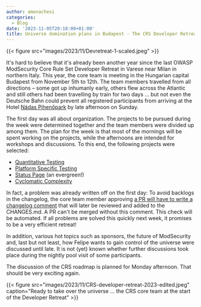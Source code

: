 ```yaml
---
author: amonachesi
categories:
  - Blog
date: '2023-11-05T20:18:00+01:00'
title: Universe domination plans in Budapest - The CRS Developer Retreat 2023, day 1 
---
```



{{< figure src="images/2023/11/Devretreat-1-scaled.jpeg" >}}

It's hard to believe that it's already been another year since the last OWASP ModSecurity Core Rule Set Developer Retreat in Varese near Milan in northern Italy. This year, the core team is meeting in the Hungarian capital Budapest from November 5th to 12th. The team members travelled from all directions – some got up inhumanly early, others flew across the Atlantic and still others had been travelling by train for two days ... but not even the Deutsche Bahn could prevent all registered participants from arriving at the Hotel [Nádas Pihenőpark](https://nadaspihenopark.hu/en/) by late afternoon on Sunday.

The first day was all about organization. The projects to be pursued during the week were determined together and the team members were divided up among them. The plan for the week is that most of the mornings will be spent working on the projects, while the afternoons are intended for workshops and discussions. To this end, the following projects were selected:

- [Quantitative Testing](https://github.com/coreruleset/coreruleset/wiki/DevRetreat23ProjectQuantitativeTesting)
- [Platform Specific Testing](https://github.com/coreruleset/coreruleset/wiki/DevRetreat23ProjectPlatformSpecificTesting)
- [Status Page](https://github.com/coreruleset/coreruleset/wiki/DevRetreat23ProjectStatusPage) (an evergreen!)
- [Cyclomatic Complexity](https://github.com/coreruleset/coreruleset/wiki/DevRetreat23ProjectCyclomaticComplexity)

In fact, a problem was already written off on the first day: To avoid backlogs in the changelog, the core team member approving [a PR will have to write a changelog comment](https://github.com/coreruleset/coreruleset/wiki/DevRetreat23DiscussionChangelogUpdates) that will later be reviewed and added to the CHANGES.md. A PR can't be merged without this comment. This check will be automated. If all problems are solved this quickly next week, it promises to be a very efficient retreat!

In addition, various hot topics such as sponsors, the future of ModSecurity and, last but not least, how Felipe wants to gain control of the universe were discussed until late. It is not (yet) known whether further discussions took place during the nightly pool visit of some participants.

The discussion of the CRS roadmap is planned for Monday afternoon. That should be very exciting again.

{{< figure src="images/2023/11/CRS-developer-retreat-2023-edited.jpeg" caption="Ready to take over the universe ... the CRS core team at the start of the Developer Retreat" >}}
